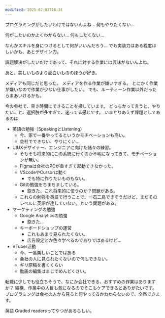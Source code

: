```yaml
---
modified: 2025-02-03T18:34
---
```


プログラミングがしたいわけではないんよね…
何もやりたくない…

何がしたいのかよくわからない…
何もしたくない…

なんかスキルを身につけるとして何がいいんだろう…
でも実装力はある程度ほしいかも、あとデザイン力。

課題解決がしたいだけであって、それに対する作業には興味がないんよね。

あと、美しいものより面白いもののほうが好き。

メディアも同じだと思った。
メディアを作る作業が嫌いすぎる。
とにかく作業が嫌いなので作業が少ない仕事がしたい。
でも、ルーティーン作業以外だったらまあいけるかも。


今の会社で、空き時間にできることを探しています。
どっちかって言うと、やりたいこと、選択肢が多すぎて、迷ってる感じです。
いまとりあえず課題としてあるのは
- 英語の勉強（SpeakingとListening）
	- 今、家で一番やってるというかモチベーションも高い。
	- 会社でできない、やりにくい…
- UIUXデザイナー、エンジニアに向けた諸々の練習。
	- そもそも将来的にこの系統に行くのか不明になってきて、モチベーションが無い。
	- Figmaは会社のPCが重すぎて起動できなかった。
	- VScodeやCursorは動く
		- でも特に作りたいものもない。
	- Gitの勉強をちまちましている。
		- 飽きた、これ将来的に使うのか？問題がある。
	- これらの勉強を英語で行うことで、一石二鳥できそうだけど、まだそのレベルに英語が達していない。という問題がある。
- マーケティングの勉強
	- Google Analyticsの勉強
		- 飽きた…
	- キーボードショップの運営
		- これもあまり見られたくない。
		- 広告設定とか色々学べるのでありではあるけど…
- VTuber活動
	- 今、一番楽しいことではある
	- 会社の人に見られたくないので何もできない。
	- ギリ原稿を書くくらい
	- 動画の編集はまじでめんどくさい。

転職に少しでも役立ちそうで、なにか会社できる、おすすめの作業はありますか？
結構、作業中の人目も気になるのでそこもケアできるとありがたいです。
プログラミングは会社の人から見ると何やってるかわからないので、全然できます。



英語
Graded readersってやつがあるらしい。
